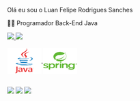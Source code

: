  Olá eu sou o Luan Felipe Rodrigues Sanches


👨‍💻 Programador Back-End Java

 <div>
  <a href="https://github.com/LuanFRSanches">
  <img height="180em" src="https://github-readme-stats.vercel.app/api?username=LuanFRSanches&show_icons=true&theme=solarized-dark&include_all_commits=true&count_private=true"/>
  <img height="180em" src="https://github-readme-stats.vercel.app/api/top-langs/?username=LuanFRSanches&layout=compact&langs_count=7&theme=solarized-dark"/>
</div>


<div style="display: inline_block"><br>
  <img align="center" alt="LuanFRSanches-Java" height="60" width="80" src="https://raw.githubusercontent.com/devicons/devicon/9f4f5cdb393299a81125eb5127929ea7bfe42889/icons/java/java-original-wordmark.svg">
  <img align="center" alt="LuanFRSanches-Spring" height="60" width="80" src="https://raw.githubusercontent.com/devicons/devicon/9f4f5cdb393299a81125eb5127929ea7bfe42889/icons/spring/spring-original-wordmark.svg">
</div>
<br/>
<div> 

  <a href="https://instagram.com/rafaballerini" target="_blank"><img src="https://img.shields.io/badge/-Instagram-%23E4405F?style=for-the-badge&logo=instagram&logoColor=white" target="_blank"></a>
  <a href = "mailto:luanfrsanches@gmail.com"><img src="https://img.shields.io/badge/-Gmail-%23333?style=for-the-badge&logo=gmail&logoColor=white" target="_blank"></a>
  <a href="https://www.linkedin.com/in/luan-felipe-rodrigues-sanches-489197151/" target="_blank"><img src="https://img.shields.io/badge/-LinkedIn-%230077B5?style=for-the-badge&logo=linkedin&logoColor=white" target="_blank"></a> 

 
</div>

  
